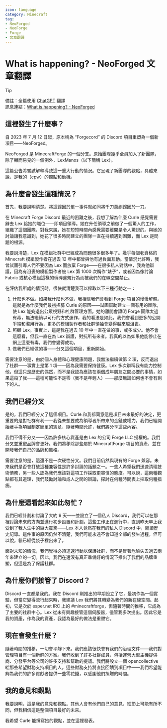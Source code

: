 ```yaml
---
icon: language
category: Minecraft
tag:
- NeoForged
- NeoForge
- Forge
- 文章翻譯
---
```


# What is happening? - NeoForged 文章翻譯

> [!tip]
> 備註：全篇使用 [ChatGPT](https://chatgpt.com/) 翻譯  
> 訊息連結：[What is happening? - NeoForged](https://neoforged.net/news/theproject/)

## 這裡發生了什麼事？

自 2023 年 7 月 12 日起，原本稱為 “Forgecord” 的 Discord 項目重塑為一個新項目——NeoForged。

NeoForged 是 MinecraftForge 的一個分支。原始團隊幾乎全員加入了新團隊，除了顯而易見的一個例外，LexManos（以下簡稱 Lex）。

這篇公告將嘗試解釋導致這一重大行動的情況。它呈現了新團隊的觀點，具體來說，是我的（cpw）的觀點和動機。

## 為什麼會發生這種情況？

首先，我要說明清楚。將這歸因於單一事件就如同將千刀萬剮歸因於一刀。

在 Minecraft Forge Discord 最近的困難之後，我想了解為什麼 Curle 感覺需要辭去 Lex 給她的職位——即項目領導。她在升任領導之前做了一個驚人的工作，組織了這個團隊，對我來說，她在短短時間內感覺需要離開是令人驚訝的。與她的討論讓我意識到，她花了很多時間建立的團隊一直在持續遇到困難，而 Lex 是問題的根源。

我要說清楚，Lex 在模組社群中已經成為問題很多很多年了。幾乎每個老資格的 Minecraft 模組製作者在過去 12 年中都曾與他有過負面互動。當情況允許時，我曾試圖引導人們不要因為 Lex 而放棄 Forge——在很多私人對話中，我為他辯護，因為有沮喪的模組製作者被 Lex 第 1000 次稱作“婊子”，或者因為像討論 Fabric 或核心模組這樣的瑣碎違規行為而被我們的在線空間禁止。

在評估我所處的情況時，很快就清楚我可以採取以下三種行動之一：

1. 什麼也不做。如果我什麼也不做，我相信我們會看到 Forge 項目的慢慢解體。這就是為什麼我們最初招募 Curle 的原因——試圖幫助建立一個有用的團隊，使 Lex 能夠退出公眾視野和社群管理方面。她的離開會證明 Forge 團隊太過有毒，無法繼續以可行的方式運作，我的看法是如此。我們會看到更多的公開爭端和濫用行為，更多的模組製作者和社群領袖會變得越來越沮喪。
2. 照顧 Lex。事實上，這是我在過去 10 年中一直在做的事，或多或少。他不會這麼看，但我一直在為 Lex 辯護，對抗所有來者。我真的以為如果他能停止在網上這麼有毒，我們會變得成功。
3. 做我們已經做的事——分叉這個項目，重新開始。

需要注意的是，由於個人身體和心理健康問題，我無法繼續做第 2 項，反而退出了社群——事實上是第 1 項——因為我需要保持健康。Lex 多次辯稱我有能力控制他，但這只是歷史的偶然，而不是我認為應該在兩個成年朋友之間必要的事情，如果這殺了我——這種可能性不是零（我不是年輕人）——那麼無論如何也不會有剩下的人。

## 我們已經分叉

是的，我們已經分叉了這個項目。Curle 和我都同意這是項目未來最好的決定，更重要的是對社群有利——我從未想要成為領導者所帶來的金錢或權力，我們已經開始著手為項目制定簡單的憲章，隨著時間允許，我們將分享這些內容。

我們不得不分叉——因為許多核心資產是由 Lex 的公司 Forge LLC 授權的。我們分叉並重塑品牌會更好。我們將移除那些屬於 MinecraftForge 項目的資產，並在開發我們自己的品牌和風格。

需要注意的是，這還不是一次硬性分叉。我們目前仍然與現有的 Forge 兼容。未來我們是否會打破這種兼容性是許多討論的話題之一。一些人希望我們迅速清理技術債務，另一些人認為我們應該對這項工作採取更審慎的態度。可以說，這兩種觀點都有其道理，我們鼓勵討論和成人之間的辯論，探討在何種時間表上採取何種措施。

## 為什麼這看起來如此匆忙？

我們已經計劃和討論了大約 9 天——並設立了一個私人 Discord，我們可以在那裡討論未來的方向並進行初步設置和計劃。這些工作正在進行中，直到昨天早上我受到了我人生中的巨大震驚——Lex 本人竟然在我們的私人 Discord 中，閱讀歷史記錄。這件事的原因仍然不清楚，我們可能永遠不會知道全部的發生過程，但可以說，貓已經從袋子裡出來了。

面對未知的情況，我們覺得必須迅速行動以保護社群，而不是冒著危險失去過去兩年來建立的一切。因此，我們在還沒有真正準備好的情況下推出了我們的品牌重塑，但這是為了保護社群。

## 為什麼你們接管了 Discord？

Discord 一直都是我的。我在 Discord 剛推出的早期設立了它，最初作為一個實驗，但當它變得流行起來時，我建議 Lex 我們將其轉變為我們的新在線空間。起初，它是次於 esper.net IRC 上的 #minecraftforge，但隨著時間的推移，它成為了主要的社群中心。Lex 從未有興趣接管這個伺服器，儘管我多次提出。因此它是我的資產，作為我的資產，我認為最好的做法是重塑它。

## 現在會發生什麼？

隨著時間的推移，一切會平靜下來。我們應該很快會有我們的治理文件——我們對管理項目有一個新鮮的方案。我們收到了許多社群成員，包括運營大型主機提供商、分發平台等公司的許多支持和幫助的提議。我們將設立一個 opencollective 給那些希望財務支持項目的人。這些財務支持將直接回饋到項目中——我們希望能夠為我們的許多貢獻者提供一些零花錢，以感謝他們捐贈的時間。

## 我的意見和觀點

我要說明，這是我的意見和觀點。其他人會有他們自己的意見，細節上可能有所不同，但我相信這是整個項目最好的未來。

我希望 Curle 能撰寫她的觀點，並在這裡發表。